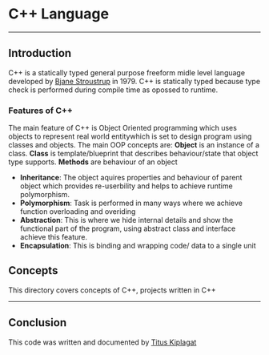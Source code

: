 # 			C++ Language
***
##	 	Introduction
C++ is a statically typed general purpose freeform midle level language developed by [Bjane Stroustrup](https://en.wikipedia.org/wiki/Bjarne_Stroustrup#:~:text=Bjarne%20Stroustrup%20(%2F%CB%88bj,Computer%20Science%20at%20Columbia%20University.com)) in 1979.
C++ is statically typed because type check is performed during compile time as opossed to runtime.
### 	Features of C++
The main feature of C++ is Object Oriented programming which uses objects to represent real world entitywhich is set to design program using classes and objects.
The main OOP concepts are:
**Object** is an instance of a class.
**Class** is template/blueprint that describes behaviour/state that object type supports.
**Methods** are behaviour of an object 
-	**Inheritance**: The object aquires properties and behaviour of parent object which provides re-userbility and helps to achieve runtime polymorphism.
-	**Polymorphism**: Task is performed in many ways where we achieve function overloading and overiding
-	**Abstraction**: This is where we hide internal details and show the functional part of the program, using abstract class and interface achieve this feature.
-	**Encapsulation**: This is binding and wrapping code/ data to a single unit
##		Concepts
This directory covers concepts of C++, projects written in C++ 
***
## Conclusion
This code was written and documented by [Titus Kiplagat](https://ke.linkedin.com/in/titus-kiplagat-5146ba210)
